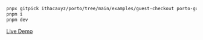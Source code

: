```sh
pnpx gitpick ithacaxyz/porto/tree/main/examples/guest-checkout porto-guest-checkout && cd porto-guest-checkout
pnpm i
pnpm dev
```

[Live Demo](https://guest-checkout-example.porto.workers.dev)